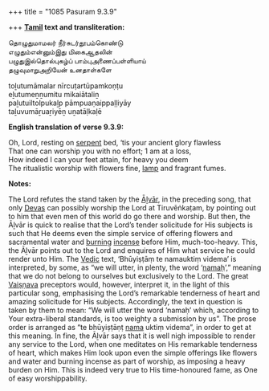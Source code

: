 +++
title = "1085 Pasuram 9.3.9"

+++
**[Tamil](/definition/tamil#history "show Tamil definitions") text and transliteration:**

தொழுதுமாமலர் நீர்சுடர்தூபம்கொண்டு  
எழுதும்என்னும்இது மிகைஆதலின்  
பழுதுஇல்தொல்புகழ்ப் பாம்புஅணைப்பள்ளியாய்  
தழுவுமாறுஅறியேன் உனதாள்களே

toḻutumāmalar nīrcuṭartūpamkoṇṭu  
eḻutumeṉṉumitu mikaiātaliṉ  
paḻutuiltolpukaḻp pāmpuaṇaippaḷḷiyāy  
taḻuvumāṟuaṟiyēṉ uṉatāḷkaḷē

**English translation of verse 9.3.9:**

Oh, Lord, resting on [serpent](/definition/serpent#history "show serpent definitions") bed, ‘tis your ancient glory flawless  
That one can worship you with no effort; 1 am at a loss,  
How indeed I can your feet attain, for heavy you deem  
The ritualistic worship with flowers fine, [lamp](/definition/lamp#history "show lamp definitions") and fragrant fumes.

**Notes:**

The Lord refutes the stand taken by the [Āḻvār](/definition/aḻvar#vaishnavism "show Āḻvār definitions"), in the preceding song, that only [Devas](/definition/deva#vaishnavism "show Devas definitions") can possibly worship the Lord at Tiruvēṅkaṭam, by pointing out to him that even men of this world do go there and worship. But then, the Āḻvār is quick to realise that the Lord’s tender solicitude for His subjects is such that He deems even the simple service of offering flowers and sacramental water and [burning](/definition/burning#history "show burning definitions") [incense](/definition/incense#history "show incense definitions") before Him, much-too-heavy. This, the Āḻvār points out to the Lord and enquires of Him what service he could render unto Him. The [Vedic](/definition/veda#vaishnavism "show Vedic definitions") text, ‘Bhūyiṣṭāṃ te namauktiṃ videma’ is interpreted, by some, as “we will utter, in plenty, the word ‘[namaḥ](/definition/nama#vaishnavism "show namaḥ definitions")’,” meaning that we do not belong to ourselves but exclusively to the Lord. The great [Vaiṣṇava](/definition/vaishnava#vaishnavism "show Vaiṣṇava definitions") preceptors would, however, interpret it, in the light of this particular song, emphasising the Lord’s remarkable tenderness of heart and amazing solicitude for His subjects. Accordingly, the text in question is taken by them to mean: “We will utter the word ‘namaḥ’ which, according to Your extra-liberal standards, is too weighty a submission by us”. The prose order is arranged as “te bhūyiṣṭāṇṭ [nama](/definition/nama#vaishnavism "show nama definitions") uktiṃ videma”, in order to get at this meaning. In fine, the Āḻvār says that it is well nigh impossible to render any service to the Lord, when one meditates on His remarkable tenderness of heart, which makes Him look upon even the simple offerings like flowers and water and burning incense as part of worship, as imposing a heavy burden on Him. This is indeed very true to His time-honoured fame, as One of easy worshippability.


